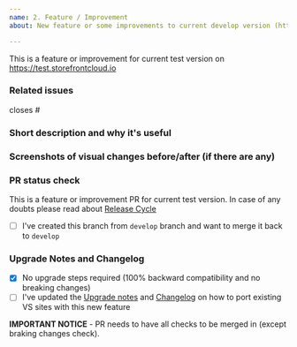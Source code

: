 ```yaml
---
name: 2. Feature / Improvement
about: New feature or some improvements to current develop version (https://test.storefrontcloud.io). This is for branches created from `develop` branch and should be merged back into `develop`.

---
```


This is a feature or improvement for current test version on https://test.storefrontcloud.io

### Related issues
<!--  Put related issue number. -->

closes #

### Short description and why it's useful
<!-- describe in a few words what is this Pull Request changing and why it's useful -->



### Screenshots of visual changes before/after (if there are any)
<!-- if you made any changes in the UI layer please provide before/after screenshots -->



### PR status check
This is a feature or improvement PR for current test version. In case of any doubts please read about [Release Cycle](https://docs.vuestorefront.io/guide/basics/release-cycle.html)

- [ ] I've created this branch from `develop` branch and want to merge it back to `develop`

### Upgrade Notes and Changelog

- [x] No upgrade steps required (100% backward compatibility and no breaking changes)
- [ ] I've updated the [Upgrade notes](https://github.com/DivanteLtd/vue-storefront/blob/develop/docs/guide/upgrade-notes/README.md) and [Changelog](https://github.com/DivanteLtd/vue-storefront/blob/develop/CHANGELOG.md) on how to port existing VS sites with this new feature

**IMPORTANT NOTICE** - PR needs to have all checks to be merged in (except braking changes check).
